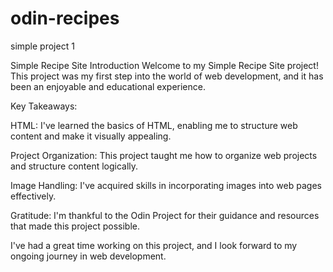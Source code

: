 # odin-recipes
simple project 1

Simple Recipe Site
Introduction
Welcome to my Simple Recipe Site project! This project was my first step into the world of web development, and it has been an enjoyable and educational experience.

Key Takeaways:

HTML: I've learned the basics of HTML, enabling me to structure web content and make it visually appealing.

Project Organization: This project taught me how to organize web projects and structure content logically.

Image Handling: I've acquired skills in incorporating images into web pages effectively.

Gratitude: I'm thankful to the Odin Project for their guidance and resources that made this project possible.

I've had a great time working on this project, and I look forward to my ongoing journey in web development.

